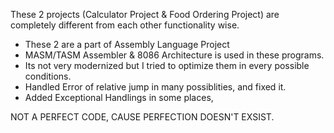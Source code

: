 These 2 projects (Calculator Project & Food Ordering Project) are completely different from each other functionality wise.
- These 2 are a part of Assembly Language Project
- MASM/TASM Assembler & 8086 Architecture is used in these programs.
- Its not very modernized but I tried to optimize them in every possible conditions.
- Handled Error of relative jump in many possiblities, and fixed it.
- Added Exceptional Handlings in some places,

NOT A PERFECT CODE, CAUSE PERFECTION DOESN'T EXSIST.